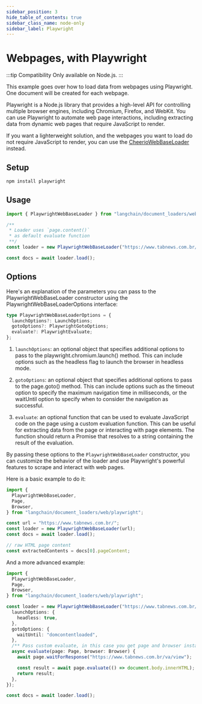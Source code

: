```yaml
---
sidebar_position: 3
hide_table_of_contents: true
sidebar_class_name: node-only
sidebar_label: Playwright
---
```


# Webpages, with Playwright

:::tip Compatibility
Only available on Node.js.
:::

This example goes over how to load data from webpages using Playwright. One document will be created for each webpage.

Playwright is a Node.js library that provides a high-level API for controlling multiple browser engines, including Chromium, Firefox, and WebKit. You can use Playwright to automate web page interactions, including extracting data from dynamic web pages that require JavaScript to render.

If you want a lighterweight solution, and the webpages you want to load do not require JavaScript to render, you can use the [CheerioWebBaseLoader](./web_cheerio.md) instead.

## Setup

```bash npm2yarn
npm install playwright
```

## Usage

```typescript
import { PlaywrightWebBaseLoader } from "langchain/document_loaders/web/playwright";

/**
 * Loader uses `page.content()`
 * as default evaluate function
 **/
const loader = new PlaywrightWebBaseLoader("https://www.tabnews.com.br/");

const docs = await loader.load();
```

## Options

Here's an explanation of the parameters you can pass to the PlaywrightWebBaseLoader constructor using the PlaywrightWebBaseLoaderOptions interface:

```typescript
type PlaywrightWebBaseLoaderOptions = {
  launchOptions?: LaunchOptions;
  gotoOptions?: PlaywrightGotoOptions;
  evaluate?: PlaywrightEvaluate;
};
```

1. `launchOptions`: an optional object that specifies additional options to pass to the playwright.chromium.launch() method. This can include options such as the headless flag to launch the browser in headless mode.

2. `gotoOptions`: an optional object that specifies additional options to pass to the page.goto() method. This can include options such as the timeout option to specify the maximum navigation time in milliseconds, or the waitUntil option to specify when to consider the navigation as successful.

3. `evaluate`: an optional function that can be used to evaluate JavaScript code on the page using a custom evaluation function. This can be useful for extracting data from the page or interacting with page elements. The function should return a Promise that resolves to a string containing the result of the evaluation.

By passing these options to the `PlaywrightWebBaseLoader` constructor, you can customize the behavior of the loader and use Playwright's powerful features to scrape and interact with web pages.

Here is a basic example to do it:

```typescript
import {
  PlaywrightWebBaseLoader,
  Page,
  Browser,
} from "langchain/document_loaders/web/playwright";

const url = "https://www.tabnews.com.br/";
const loader = new PlaywrightWebBaseLoader(url);
const docs = await loader.load();

// raw HTML page content
const extractedContents = docs[0].pageContent;
```

And a more advanced example:

```typescript
import {
  PlaywrightWebBaseLoader,
  Page,
  Browser,
} from "langchain/document_loaders/web/playwright";

const loader = new PlaywrightWebBaseLoader("https://www.tabnews.com.br/", {
  launchOptions: {
    headless: true,
  },
  gotoOptions: {
    waitUntil: "domcontentloaded",
  },
  /** Pass custom evaluate, in this case you get page and browser instances */
  async evaluate(page: Page, browser: Browser) {
    await page.waitForResponse("https://www.tabnews.com.br/va/view");

    const result = await page.evaluate(() => document.body.innerHTML);
    return result;
  },
});

const docs = await loader.load();
```
